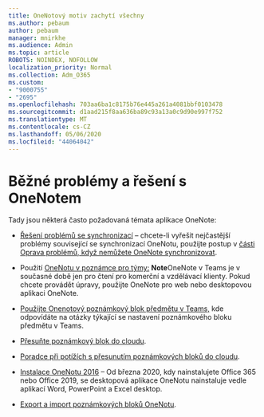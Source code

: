 ```yaml
---
title: OneNotový motiv zachytí všechny
ms.author: pebaum
author: pebaum
manager: mnirkhe
ms.audience: Admin
ms.topic: article
ROBOTS: NOINDEX, NOFOLLOW
localization_priority: Normal
ms.collection: Adm_O365
ms.custom:
- "9000755"
- "2695"
ms.openlocfilehash: 703aa6ba1c8175b76e445a261a4081bbf0103478
ms.sourcegitcommit: d1aad215f8aa636ba89c93a13a0c9d90e997f752
ms.translationtype: MT
ms.contentlocale: cs-CZ
ms.lasthandoff: 05/06/2020
ms.locfileid: "44064042"
---
```

# <a name="common-issues-and-resolutions-with-onenote"></a>Běžné problémy a řešení s OneNotem

Tady jsou některá často požadovaná témata aplikace OneNote:

- [Řešení problémů se synchronizací](https://support.office.com/article/299495ef-66d1-448f-90c1-b785a6968d45) – chcete-li vyřešit nejčastější problémy související se synchronizací OneNotu, použijte postup v [části Oprava problémů, když nemůžete OneNote synchronizovat](https://support.office.com/article/Fix-issues-when-you-can-t-sync-OneNote-299495ef-66d1-448f-90c1-b785a6968d45).

- Použití [OneNotu v poznámce pro týmy:](https://support.microsoft.com/office/add-a-onenote-notebook-to-teams-0ec78cc3-ba3b-4279-a88e-aa40af9865c2) **Note**OneNote v Teams je v současné době jen pro čtení pro komerční a vzdělávací klienty. Pokud chcete provádět úpravy, použijte OneNote pro web nebo desktopovou aplikaci OneNote.

- [Použijte Onenotový poznámkový blok předmětu v Teams,](https://support.office.com/article/bd77f11f-27cd-4d41-bfbd-2b11799f1440) kde odpovídáte na otázky týkající se nastavení poznámkového bloku předmětu v Teams.

- [Přesuňte poznámkový blok do cloudu](https://support.office.com/article/d5c28b91-7b9c-45be-8f0c-529bdbba019a).

- [Poradce při potížích s přesunutím poznámkových bloků do cloudu](https://support.office.com/article/70528107-11dc-4f3f-b695-b150059dfd78).

- [Instalace OneNotu 2016](https://support.office.com/article/c08068d8-b517-4464-9ff2-132cb9c45c08) – Od března 2020, kdy nainstalujete Office 365 nebo Office 2019, se desktopová aplikace OneNotu nainstaluje vedle aplikací Word, PowerPoint a Excel desktop.

- [Export a import poznámkových bloků OneNotu](https://support.office.com/article/a4b60da5-8f33-464e-b1ba-b95ce540f309).
